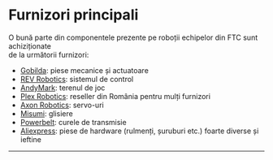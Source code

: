 # **Furnizori principali**

O bună parte din componentele prezente pe roboții echipelor din FTC sunt achiziționate  
de la următorii furnizori:

- <a href="https://www.gobilda.com/" target="_blank">Gobilda</a>: piese mecanice și actuatoare
- <a href="https://www.revrobotics.com/" target="_blank">REV Robotics</a>: sistemul de control
- <a href="https://www.andymark.com/" target="_blank">AndyMark</a>: terenul de joc
- <a href="https://plexrobotics.com/en" target="_blank">Plex Robotics</a>: reseller din România pentru mulți furnizori
- <a href="https://axon-robotics.com/en-ro" target="_blank">Axon Robotics</a>: servo-uri
- <a href="https://ro.misumi-ec.com/" target="_blank">Misumi</a>: glisiere
- <a href="https://powerbelt.ro/ro" target="_blank">Powerbelt</a>: curele de transmisie
- <a href="https://www.aliexpress.com/?&src=google&albch=fbrnd&acnt=379-215-0229&isdl=y&aff_short_key=UneMJZVf&albcp=2083567435&albag=79607073307&slnk=&trgt=kwd-14802285088&plac=&crea=374888837493&netw=g&device=c&mtctp=e&memo1=&albbt=Google_7_fbrnd&aff_platform=google&albagn=888888&isSmbActive=false&isSmbAutoCall=false&needSmbHouyi=false&gad_source=1&gclid=Cj0KCQjws-S-BhD2ARIsALssG0bXG30OkQhA-xXTDjp6hpMGCLk75uxkPRdOr7UhjyrzBH--onstFM8aAnLaEALw_wcB&gclsrc=aw.ds" target="_blank">Aliexpress</a>: piese de hardware (rulmenți, șuruburi etc.) foarte diverse și ieftine

<hr>
